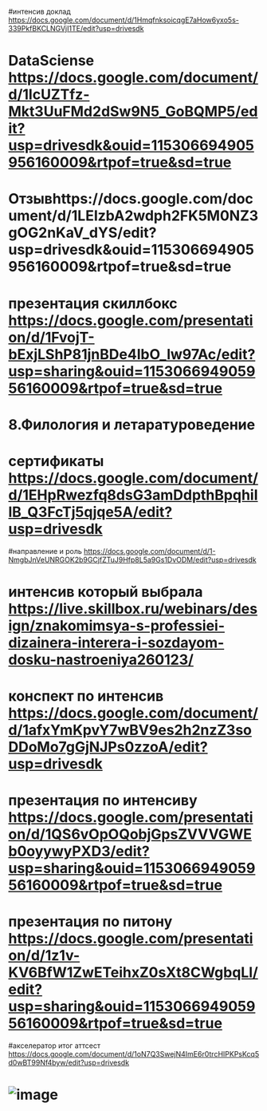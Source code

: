 #интенсив доклад https://docs.google.com/document/d/1HmqfnksoicqgE7aHow6yxo5s-339PkfBKCLNGVjI1TE/edit?usp=drivesdk
# DataSciense https://docs.google.com/document/d/1IcUZTfz-Mkt3UuFMd2dSw9N5_GoBQMP5/edit?usp=drivesdk&ouid=115306694905956160009&rtpof=true&sd=true
# Отзывhttps://docs.google.com/document/d/1LEIzbA2wdph2FK5M0NZ3gOG2nKaV_dYS/edit?usp=drivesdk&ouid=115306694905956160009&rtpof=true&sd=true
# презентация скиллбокс https://docs.google.com/presentation/d/1FvojT-bExjLShP81jnBDe4lbO_lw97Ac/edit?usp=sharing&ouid=115306694905956160009&rtpof=true&sd=true
# 8.Филология и летаратуроведение
# сертификаты https://docs.google.com/document/d/1EHpRwezfq8dsG3amDdpthBpqhiIlB_Q3FcTj5qjqe5A/edit?usp=drivesdk
#направление и роль https://docs.google.com/document/d/1-NmgbJnVeUNRGOK2b9GCjfZTuJ9Hfp8L5a9Gs1DvODM/edit?usp=drivesdk
# интенсив который выбрала https://live.skillbox.ru/webinars/design/znakomimsya-s-professiei-dizainera-interera-i-sozdayom-dosku-nastroeniya260123/
# конспект по интенсив https://docs.google.com/document/d/1afxYmKpvY7wBV9es2h2nzZ3soDDoMo7gGjNJPs0zzoA/edit?usp=drivesdk
# презентация по интенсиву https://docs.google.com/presentation/d/1QS6vOpOQobjGpsZVVVGWEb0oyywyPXD3/edit?usp=sharing&ouid=115306694905956160009&rtpof=true&sd=true
# презентация по питону https://docs.google.com/presentation/d/1z1v-KV6BfW1ZwETeihxZ0sXt8CWgbqLl/edit?usp=sharing&ouid=115306694905956160009&rtpof=true&sd=true
#акселератор итог аттсест https://docs.google.com/document/d/1oN7Q3SwejN4ImE6r0trcHIPKPsKcq5d0wBT99Nf4byw/edit?usp=drivesdk
# ![image](https://user-images.githubusercontent.com/113089570/227500828-be6e9817-1511-4df8-8563-f7643718cbab.png)
